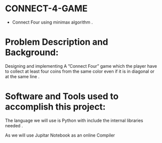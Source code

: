# CONNECT-4-GAME
* Connect Four using minimax algorithm .

# Problem Description and Background:
Designing and implementing A ”Connect Four” game which the player have to collect at least four coins from the same color even if it is in diagonal or at the same line  .

# Software and Tools used to accomplish this project:
The language we will use is Python with include the internal libraries needed .
 
As we will use Jupitar Notebook as an online Compiler

